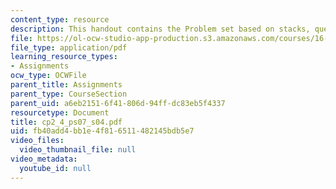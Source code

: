```yaml
---
content_type: resource
description: This handout contains the Problem set based on stacks, queues and palindrome.
file: https://ol-ocw-studio-app-production.s3.amazonaws.com/courses/16-01-unified-engineering-i-ii-iii-iv-fall-2005-spring-2006/fb40add4bb1e4f816511482145bdb5e7_cp2_4_ps07_s04.pdf
file_type: application/pdf
learning_resource_types:
- Assignments
ocw_type: OCWFile
parent_title: Assignments
parent_type: CourseSection
parent_uid: a6eb2151-6f41-806d-94ff-dc83eb5f4337
resourcetype: Document
title: cp2_4_ps07_s04.pdf
uid: fb40add4-bb1e-4f81-6511-482145bdb5e7
video_files:
  video_thumbnail_file: null
video_metadata:
  youtube_id: null
---
```

